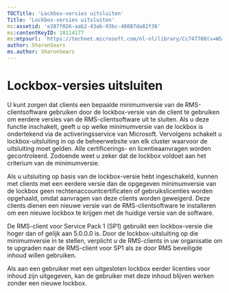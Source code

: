 ```yaml
---
TOCTitle: 'Lockbox-versies uitsluiten'
Title: 'Lockbox-versies uitsluiten'
ms:assetid: 'e287f026-aab2-43ab-93bc-48087da82f36'
ms:contentKeyID: 18114177
ms:mtpsurl: 'https://technet.microsoft.com/nl-nl/library/Cc747700(v=WS.10)'
author: SharonSears
ms.author: SharonSears
---
```


Lockbox-versies uitsluiten
==========================

U kunt zorgen dat clients een bepaalde minimumversie van de RMS-clientsoftware gebruiken door de lockbox-versie van de client te gebruiken om eerdere versies van de RMS-clientsoftware uit te sluiten. Als u deze functie inschakelt, geeft u op welke minimumversie van de lockbox is ondertekend via de activeringsservice van Microsoft. Vervolgens schakelt u lockbox-uitsluiting in op de beheerwebsite van elk cluster waarvoor de uitsluiting moet gelden. Alle certificerings- en licentieaanvragen worden gecontroleerd. Zodoende weet u zeker dat de lockbox voldoet aan het criterium van de minimumversie.

Als u uitsluiting op basis van de lockbox-versie hebt ingeschakeld, kunnen met clients met een eerdere versie dan de opgegeven minimumversie van de lockbox geen rechtenaccountcertificaten of gebruikslicenties worden opgehaald, omdat aanvragen van deze clients worden geweigerd. Deze clients dienen een nieuwe versie van de RMS-clientsoftware te installeren om een nieuwe lockbox te krijgen met de huidige versie van de software.

De RMS-client voor Service Pack 1 (SP1) gebruikt een lockbox-versie die hoger dan of gelijk aan 5.0.0.0 is. Door de lockbox-uitsluiting op die minimumversie in te stellen, verplicht u de RMS-clients in uw organisatie om te upgraden naar de RMS-client voor SP1 als ze door RMS beveiligde inhoud willen gebruiken.

Als aan een gebruiker met een uitgesloten lockbox eerder licenties voor inhoud zijn uitgegeven, kan de gebruiker met deze inhoud blijven werken zonder een nieuwe lockbox.
